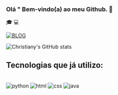 ### Olá " Bem-vindo(a) ao meu Github. 👩
🎓  💻

[![BLOG](https://img.shields.io/badge/Blogger-FF5722?style=for-the-badge&logo=blogger&logoColor=white)](https://jornadadeveloperblog.blogspot.com/)


![Christiany's GitHub stats](https://github-readme-stats.vercel.app/api?username=christiany-s&count_private=true)

## Tecnologias que já utilizo:
<div style="display inline _block"><br>
<img align="center" alt="python" src="https://img.shields.io/badge/Python-3776AB?style=for-the-badge&logo=python&logoColor=white"/>

<img align="center" alt="html" src="https://img.shields.io/badge/HTML-239120?style=for-the-badge&logo=html5&logoColor=white"/>


<img align="center" alt="css" src="https://img.shields.io/badge/CSS3-1572B6?style=for-the-badge&logo=css3&logoColor=white"/>

<img align="center" alt="java" src="https://img.shields.io/badge/Java-ED8B00?style=for-the-badge&logo=java&logoColor=white"/>

</div> </br>
 


